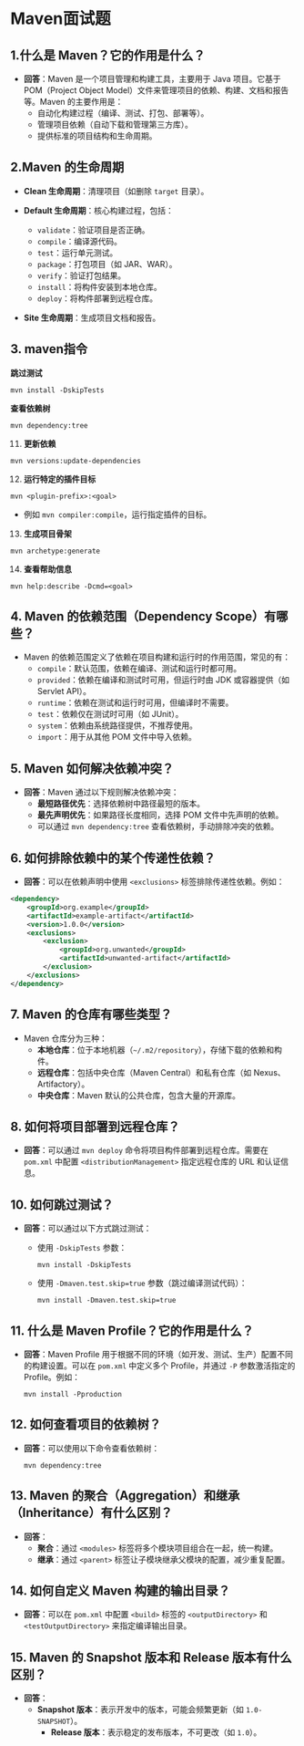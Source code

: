 # Maven面试题

## 1.**什么是 Maven？它的作用是什么？**

- **回答**：Maven 是一个项目管理和构建工具，主要用于 Java 项目。它基于 POM（Project Object Model）文件来管理项目的依赖、构建、文档和报告等。Maven 的主要作用是：
  - 自动化构建过程（编译、测试、打包、部署等）。
  - 管理项目依赖（自动下载和管理第三方库）。
  - 提供标准的项目结构和生命周期。

## 2.Maven 的生命周期

- **Clean 生命周期**：清理项目（如删除 `target` 目录）。

- **Default 生命周期**：核心构建过程，包括：
  - `validate`：验证项目是否正确。
  - `compile`：编译源代码。
  - `test`：运行单元测试。
  - `package`：打包项目（如 JAR、WAR）。
  - `verify`：验证打包结果。
  - `install`：将构件安装到本地仓库。
  - `deploy`：将构件部署到远程仓库。
- **Site 生命周期**：生成项目文档和报告。

## 3. maven指令

**跳过测试**

```
mvn install -DskipTests
```

**查看依赖树**

```
mvn dependency:tree
```

11. **更新依赖**

```
mvn versions:update-dependencies
```

12. **运行特定的插件目标**

```
mvn <plugin-prefix>:<goal>
```

- 例如 `mvn compiler:compile`，运行指定插件的目标。

13. **生成项目骨架**

```
mvn archetype:generate
```

14. **查看帮助信息**

```
mvn help:describe -Dcmd=<goal>
```

## 4. Maven 的依赖范围（Dependency Scope）有哪些？

- Maven 的依赖范围定义了依赖在项目构建和运行时的作用范围，常见的有：
  - `compile`：默认范围，依赖在编译、测试和运行时都可用。
  - `provided`：依赖在编译和测试时可用，但运行时由 JDK 或容器提供（如 Servlet API）。
  - `runtime`：依赖在测试和运行时可用，但编译时不需要。
  - `test`：依赖仅在测试时可用（如 JUnit）。
  - `system`：依赖由系统路径提供，不推荐使用。
  - `import`：用于从其他 POM 文件中导入依赖。

## 5. **Maven 如何解决依赖冲突？**

- **回答**：Maven 通过以下规则解决依赖冲突：
  - **最短路径优先**：选择依赖树中路径最短的版本。
  - **最先声明优先**：如果路径长度相同，选择 POM 文件中先声明的依赖。
  - 可以通过 `mvn dependency:tree` 查看依赖树，手动排除冲突的依赖。

## 6. 如何排除依赖中的某个传递性依赖？

- **回答**：可以在依赖声明中使用 `<exclusions>` 标签排除传递性依赖。例如：

```xml
<dependency>
    <groupId>org.example</groupId>
    <artifactId>example-artifact</artifactId>
    <version>1.0.0</version>
    <exclusions>
        <exclusion>
            <groupId>org.unwanted</groupId>
            <artifactId>unwanted-artifact</artifactId>
        </exclusion>
    </exclusions>
</dependency>
```

## 7. Maven 的仓库有哪些类型？

- Maven 仓库分为三种：
  - **本地仓库**：位于本地机器（`~/.m2/repository`），存储下载的依赖和构件。
  - **远程仓库**：包括中央仓库（Maven Central）和私有仓库（如 Nexus、Artifactory）。
  - **中央仓库**：Maven 默认的公共仓库，包含大量的开源库。

## 8. 如何将项目部署到远程仓库？

- **回答**：可以通过 `mvn deploy` 命令将项目构件部署到远程仓库。需要在 `pom.xml` 中配置 `<distributionManagement>` 指定远程仓库的 URL 和认证信息。

## 10. **如何跳过测试？**

- **回答**：可以通过以下方式跳过测试：

  - 使用 `-DskipTests` 参数：

    ```
    mvn install -DskipTests
    ```

  - 使用 `-Dmaven.test.skip=true` 参数（跳过编译测试代码）：

    ```
    mvn install -Dmaven.test.skip=true
    ```

## 11. **什么是 Maven Profile？它的作用是什么？**

- **回答**：Maven Profile 用于根据不同的环境（如开发、测试、生产）配置不同的构建设置。可以在 `pom.xml` 中定义多个 Profile，并通过 `-P` 参数激活指定的 Profile。例如：

  ```
  mvn install -Pproduction
  ```

## 12. **如何查看项目的依赖树？**

- **回答**：可以使用以下命令查看依赖树：

  ```
  mvn dependency:tree
  ```

## 13. **Maven 的聚合（Aggregation）和继承（Inheritance）有什么区别？**

- **回答**：
  - **聚合**：通过 `<modules>` 标签将多个模块项目组合在一起，统一构建。
  - **继承**：通过 `<parent>` 标签让子模块继承父模块的配置，减少重复配置。

## 14. **如何自定义 Maven 构建的输出目录？**

- **回答**：可以在 `pom.xml` 中配置 `<build>` 标签的 `<outputDirectory>` 和 `<testOutputDirectory>` 来指定编译输出目录。

## 15. **Maven 的 Snapshot 版本和 Release 版本有什么区别？**

- **回答**：
  - **Snapshot 版本**：表示开发中的版本，可能会频繁更新（如 `1.0-SNAPSHOT`）。
    - **Release 版本**：表示稳定的发布版本，不可更改（如 `1.0`）。